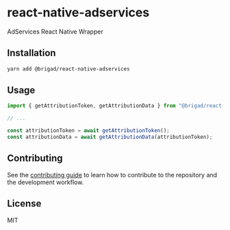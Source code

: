 # react-native-adservices

AdServices React Native Wrapper

## Installation

```sh
yarn add @brigad/react-native-adservices
```

## Usage

```js
import { getAttributionToken, getAttributionData } from "@brigad/react-native-adservices";

// ...

const attributionToken = await getAttributionToken();
const attributionData = await getAttributionData(attributionToken);
```

## Contributing

See the [contributing guide](CONTRIBUTING.md) to learn how to contribute to the repository and the development workflow.

## License

MIT
